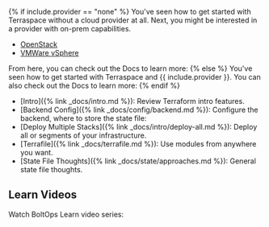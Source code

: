 {% if include.provider == "none" %}
You've seen how to get started with Terraspace without a cloud provider at all. Next, you might be interested in a provider with on-prem capabilities.

* [OpenStack](https://registry.terraform.io/providers/terraform-provider-openstack/openstack/latest/docs)
* [VMWare vSphere](https://registry.terraform.io/providers/hashicorp/vsphere/latest/docs)

From here, you can check out the Docs to learn more:
{% else %}
You've seen how to get started with Terraspace and {{ include.provider }}. You can also check out the Docs to learn more:
{% endif %}

* [Intro]({% link _docs/intro.md %}): Review Terraform intro features.
* [Backend Config]({% link _docs/config/backend.md %}): Configure the backend, where to store the state file:
* [Deploy Multiple Stacks]({% link _docs/intro/deploy-all.md %}): Deploy all or segments of your infrastructure.
* [Terrafile]({% link _docs/terrafile.md %}): Use modules from anywhere you want.
* [State File Thoughts]({% link _docs/state/approaches.md %}): General state file thoughts.

## Learn Videos

Watch BoltOps Learn video series: